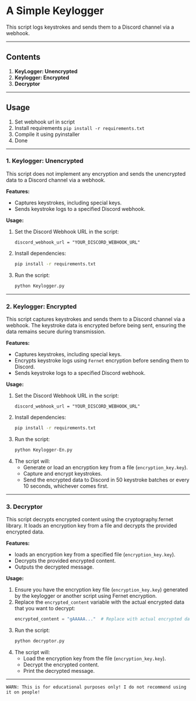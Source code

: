 # A Simple Keylogger

This script logs keystrokes and sends them to a Discord channel via a webhook.

---
## Contents
1. **KeyLogger: Unencrypted**  
2. **Keylogger: Encrypted**  
3. **Decryptor**  
---
## Usage
1. Set webhook url in script
2. Install requirements `pip install -r requirements.txt`
3. Compile it using pyinstaller
4. Done
---

### 1. Keylogger: Unencrypted
This script does not implement any encryption and sends the unencrypted data to a Discord channel via a webhook.

**Features:**  
- Captures keystrokes, including special keys.
- Sends keystroke logs to a specified Discord webhook.

**Usage:**  
1. Set the Discord Webhook URL in the script:
   ```
   discord_webhook_url = "YOUR_DISCORD_WEBHOOK_URL"
   ```
2. Install dependencies:
   ```bash
   pip install -r requirements.txt
   ```
3. Run the script:
   ```bash
   python Keylogger.py
   ```
---

### 2. Keylogger: Encrypted

This script captures keystrokes and sends them to a Discord channel via a webhook. The keystroke data is encrypted before being sent, ensuring the data remains secure during transmission.

**Features:**  
- Captures keystrokes, including special keys.
- Encrypts keystroke logs using `Fernet` encryption before sending them to Discord.
- Sends keystroke logs to a specified Discord webhook.

**Usage:**  
1. Set the Discord Webhook URL in the script:
   ```
   discord_webhook_url = "YOUR_DISCORD_WEBHOOK_URL"
   ```
2. Install dependencies:
   ```bash
   pip install -r requirements.txt
   ```
3. Run the script:
   ```bash
   python Keylogger-En.py
   ```
4. The script will:
   - Generate or load an encryption key from a file (`encryption_key.key`).
   - Capture and encrypt keystrokes.
   - Send the encrypted data to Discord in 50 keystroke batches or every 10 seconds, whichever comes first.
---

### 3. Decryptor

This script decrypts encrypted content using the cryptography.fernet library. It loads an encryption key from a file and decrypts the provided encrypted data.

**Features:**  
- loads an encryption key from a specified file (`encryption_key.key`).
- Decrypts the provided encrypted content.
- Outputs the decrypted message.

**Usage:**  
1. Ensure you have the encryption key file (`encryption_key.key`) generated by the keylogger or another script using Fernet encryption.
2. Replace the `encrypted_content` variable with the actual encrypted data that you want to decrypt:
   ```python
   encrypted_content = "gAAAAA..."  # Replace with actual encrypted data
   ```
3. Run the script:
   ```bash
   python decryptor.py
   ```
4. The script will:
   - Load the encryption key from the file (`encryption_key.key`).
   - Decrypt the encrypted content.
   - Print the decrypted message. 

---

```
WARN: This is for educational purposes only! I do not recommend using it on people!